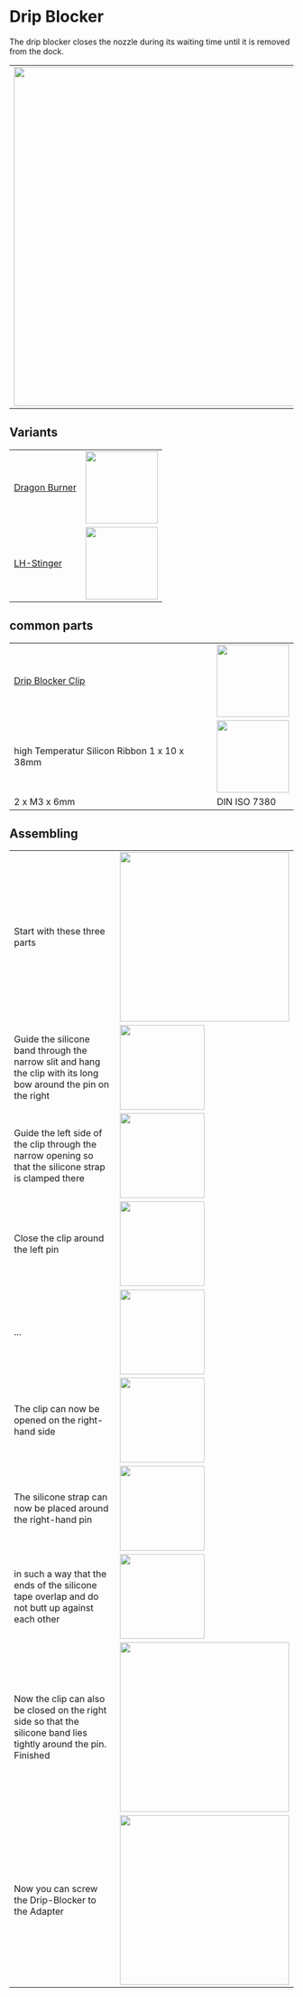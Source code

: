 # Drip Blocker

The drip blocker closes the nozzle during its waiting time until it is removed from the dock. 

|||
|---|---|
<img width="600px" src="https://github.com/walterwissmann/Roerich_64/assets/42293697/890810be-86e8-4ef2-a3c7-7ade6c4bc03c" /> | <img width="250px" src="https://github.com/walterwissmann/Roerich_64/assets/42293697/19deb7d2-1715-4dc2-9ee7-68c94826ae15" /> | 

## Variants

|||
|---|---|
| [Dragon Burner](https://github.com/walterwissmann/Roerich_64/blob/Main/3d-Print/Dock%20Stand/Drip_Blocker/DB_Drip_Blocker.stl) | <img width="128px" src="https://github.com/walterwissmann/Roerich_64/assets/42293697/faa32330-9866-4701-967b-1a84c1c0a389" /> |
| [LH-Stinger](https://github.com/walterwissmann/Roerich_64/blob/Main/3d-Print/Dock%20Stand/Drip_Blocker/LH-S_Drip_Blocker.stl) | <img width="128px" src="https://github.com/walterwissmann/Roerich_64/assets/42293697/80e70d76-b069-4310-83d5-cf10127b3197" /> |

## common parts 
|||
|---|---|
| [Drip Blocker Clip](https://github.com/walterwissmann/Roerich_64/blob/Main/3d-Print/Dock%20Stand/Drip_Blocker/Drip_Blocker_Clip.stl) | <img width="128px" src="https://github.com/walterwissmann/Roerich_64/assets/42293697/efbcda6f-a2cc-46bc-903f-aab49167dd22" /> |
| high Temperatur Silicon Ribbon 1 x 10 x 38mm | <img width="128px" src="https://github.com/walterwissmann/Roerich_64/assets/42293697/041af7f8-7084-4ef8-a1af-30f7f89d790c" /> |
| 2 x M3 x 6mm | DIN ISO 7380 |



## Assembling
|||
|---|---|
| Start with these three parts | <img width="300px" src="https://github.com/walterwissmann/Roerich_64/assets/42293697/be4c9a2f-d6b6-4f2b-bc0c-cd8a2a508664" />
| Guide the silicone band through the narrow slit and hang the clip with its long bow around the pin on the right|<img width="150px" src="https://github.com/walterwissmann/Roerich_64/assets/42293697/bcb9f098-c4df-4138-9874-5b4f026c0cdd" />
| Guide the left side of the clip through the narrow opening so that the silicone strap is clamped there|<img width="150px" src="https://github.com/walterwissmann/Roerich_64/assets/42293697/e6a823b7-1f80-4f23-855e-139e496dbce2" />
| Close the clip around the left pin |<img width="150px" src="https://github.com/walterwissmann/Roerich_64/assets/42293697/960a878a-9b9e-4747-9b4a-61e078d448e8" />
| ... |<img width="150px" src="https://github.com/walterwissmann/Roerich_64/assets/42293697/69e49c8e-dbad-4136-983e-f8b477f55b50" />
| The clip can now be opened on the right-hand side|<img width="150px" src="https://github.com/walterwissmann/Roerich_64/assets/42293697/a5eca50c-4ebf-4c8b-b650-db5f60defd6e" />
| The silicone strap can now be placed around the right-hand pin|<img width="150px" src="https://github.com/walterwissmann/Roerich_64/assets/42293697/8f169e64-fd0f-4b50-aee3-70efd5d891ec" />
| in such a way that the ends of the silicone tape overlap and do not butt up against each other |<img width="150px" src="https://github.com/walterwissmann/Roerich_64/assets/42293697/ffa4bf44-31e2-4592-b41c-0cff7d901ef2" />
| Now the clip can also be closed on the right side so that the silicone band lies tightly around the pin. Finished |<img width="300px" src="https://github.com/walterwissmann/Roerich_64/assets/42293697/604a1aff-1ff5-4dff-9632-7661ae7b6f95" />
| Now you can screw the Drip-Blocker to the Adapter | <img width="300px" src= "https://github.com/walterwissmann/Roerich_64/assets/42293697/9e6678ec-09a0-4420-b6d2-d2b65fa25850" />







